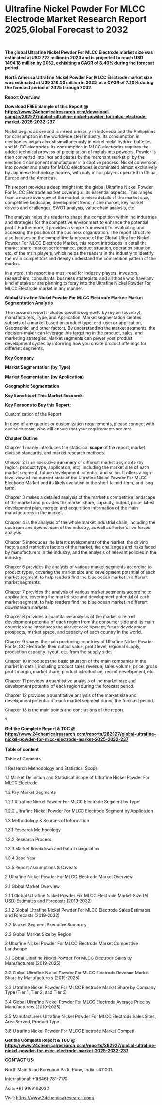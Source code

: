 <h1>Ultrafine Nickel Powder For MLCC Electrode Market Research Report 2025,Global Forecast to 2032</h1><br/><p><strong>The global Ultrafine Nickel Powder For MLCC Electrode market size was estimated at USD 723 million in 2023 and is projected to reach USD 1494.18 million by 2032, exhibiting a <strong>CAGR</strong> of 8.40% during the forecast period.</strong></p><p><strong>North America Ultrafine Nickel Powder For MLCC Electrode market size was estimated at USD 216.50 million in 2023, at a <strong>CAGR</strong> of 7.20% during the forecast period of 2025 through 2032.</strong></p><p><strong>Report Overview</strong></p><div><b>Download FREE Sample of this Report @ <a href="https://www.24chemicalresearch.com/download-sample/282927/global-ultrafine-nickel-powder-for-mlcc-electrode-market-2025-2032-237">https://www.24chemicalresearch.com/download-sample/282927/global-ultrafine-nickel-powder-for-mlcc-electrode-market-2025-2032-237</a></b></div><p>Nickel begins as ore and is mined primarily in Indonesia and the Philippines for consumption in the worldwide steel industry. Its consumption in electronics began almost simultaneously in nickel metal hydride batteries and MLCC electrodes. Its consumption in MLCC electrodes requires the added technical prowess of precipitation of metals into powders. Powder is then converted into inks and pastes by the merchant market or by the electronic component manufacturer in a captive process. Nickel conversion into powder and paste for MLCC electrodes is dominated almost exclusively by Japanese technology houses, with only minor players operated in China, Europe and the Americas.</p><p>This report provides a deep insight into the global Ultrafine Nickel Powder For MLCC Electrode market covering all its essential aspects. This ranges from a macro overview of the market to micro details of the market size, competitive landscape, development trend, niche market, key market drivers and challenges, SWOT analysis, value chain analysis, etc.</p><p>The analysis helps the reader to shape the competition within the industries and strategies for the competitive environment to enhance the potential profit. Furthermore, it provides a simple framework for evaluating and accessing the position of the business organization. The report structure also focuses on the competitive landscape of the Global Ultrafine Nickel Powder For MLCC Electrode Market, this report introduces in detail the market share, market performance, product situation, operation situation, etc. of the main players, which helps the readers in the industry to identify the main competitors and deeply understand the competition pattern of the market.</p><p>In a word, this report is a must-read for industry players, investors, researchers, consultants, business strategists, and all those who have any kind of stake or are planning to foray into the Ultrafine Nickel Powder For MLCC Electrode market in any manner.</p><p><strong>Global Ultrafine Nickel Powder For MLCC Electrode Market: Market Segmentation Analysis</strong></p><p>The research report includes specific segments by region (country), manufacturers, Type, and Application. Market segmentation creates subsets of a market based on product type, end-user or application, Geographic, and other factors. By understanding the market segments, the decision-maker can leverage this targeting in the product, sales, and marketing strategies. Market segments can power your product development cycles by informing how you create product offerings for different segments.</p><p><strong>Key Company</strong></p><p><strong>Market Segmentation (by Type)</strong></p><p><strong>Market Segmentation (<strong>by Application</strong>)</strong></p><p><strong>Geographic Segmentation</strong></p><p><strong>Key Benefits of This Market Research</strong>:</p><p><strong>Key <strong>Reasons to Buy</strong> this Report:</strong></p><p>Customization of the Report</p><p>In case of any queries or customization requirements, please connect with our sales team, who will ensure that your requirements are met.</p><p><strong>Chapter Outline</strong></p><p>Chapter 1 mainly introduces the statistical <strong>scope</strong> of the report, market division standards, and market research methods.</p><p>Chapter 2 is an executive <strong>summary</strong> of different market segments (by region, product type, application, etc), including the market size of each market segment, future development potential, and so on. It offers a high-level view of the current state of the Ultrafine Nickel Powder For MLCC Electrode Market and its likely evolution in the short to mid-term, and long term.</p><p>Chapter 3 makes a detailed analysis of the market's competitive landscape of the market and provides the market share, capacity, output, price, latest development plan, merger, and acquisition information of the main manufacturers in the market.</p><p>Chapter 4 is the analysis of the whole market industrial chain, including the upstream and downstream of the industry, as well as Porter's five forces analysis.</p><p>Chapter 5 introduces the latest developments of the market, the driving factors and restrictive factors of the market, the challenges and risks faced by manufacturers in the industry, and the analysis of relevant policies in the industry.</p><p>Chapter 6 provides the analysis of various market segments according to product types, covering the market size and development potential of each market segment, to help readers find the blue ocean market in different market segments.</p><p>Chapter 7 provides the analysis of various market segments according to application, covering the market size and development potential of each market segment, to help readers find the blue ocean market in different downstream markets.</p><p>Chapter 8 provides a quantitative analysis of the market size and development potential of each region from the consumer side and its main countries and introduces the market development, future development prospects, market space, and capacity of each country in the world.</p><p>Chapter 9 shares the main producing countries of Ultrafine Nickel Powder For MLCC Electrode, their output value, profit level, regional supply, production capacity layout, etc. from the supply side.</p><p>Chapter 10 introduces the basic situation of the main companies in the market in detail, including product sales revenue, sales volume, price, gross profit margin, market share, product introduction, recent development, etc.</p><p>Chapter 11 provides a quantitative analysis of the market size and development potential of each region during the forecast period.</p><p>Chapter 12 provides a quantitative analysis of the market size and development potential of each market segment during the forecast period.</p><p>Chapter 13 is the main points and conclusions of the report.</p><p>? </p><div><b>Get the Complete Report & TOC @ <a href="https://www.24chemicalresearch.com/reports/282927/global-ultrafine-nickel-powder-for-mlcc-electrode-market-2025-2032-237">https://www.24chemicalresearch.com/reports/282927/global-ultrafine-nickel-powder-for-mlcc-electrode-market-2025-2032-237</a></b></div><br><b>Table of content</b><p>Table of Contents<br />
 
 1 Research Methodology and Statistical Scope<br />
 
 1.1 Market Definition and Statistical Scope of Ultrafine Nickel Powder For MLCC Electrode<br />
 
 1.2 Key Market Segments<br />
 
 1.2.1 Ultrafine Nickel Powder For MLCC Electrode Segment by Type<br />
 
 1.2.2 Ultrafine Nickel Powder For MLCC Electrode Segment by Application<br />
 
 1.3 Methodology & Sources of Information<br />
 
 1.3.1 Research Methodology<br />
 
 1.3.2 Research Process<br />
 
 1.3.3 Market Breakdown and Data Triangulation<br />
 
 1.3.4 Base Year<br />
 
 1.3.5 Report Assumptions & Caveats<br />
 
 2 Ultrafine Nickel Powder For MLCC Electrode Market Overview<br />
 
 2.1 Global Market Overview<br />
 
 2.1.1 Global Ultrafine Nickel Powder For MLCC Electrode Market Size (M USD) Estimates and Forecasts (2019-2032)<br />
 
 2.1.2 Global Ultrafine Nickel Powder For MLCC Electrode Sales Estimates and Forecasts (2019-2032)<br />
 
 2.2 Market Segment Executive Summary<br />
 
 2.3 Global Market Size by Region<br />
 
 3 Ultrafine Nickel Powder For MLCC Electrode Market Competitive Landscape<br />
 
 3.1 Global Ultrafine Nickel Powder For MLCC Electrode Sales by Manufacturers (2019-2025)<br />
 
 3.2 Global Ultrafine Nickel Powder For MLCC Electrode Revenue Market Share by Manufacturers (2019-2025)<br />
 
 3.3 Ultrafine Nickel Powder For MLCC Electrode Market Share by Company Type (Tier 1, Tier 2, and Tier 3)<br />
 
 3.4 Global Ultrafine Nickel Powder For MLCC Electrode Average Price by Manufacturers (2019-2025)<br />
 
 3.5 Manufacturers Ultrafine Nickel Powder For MLCC Electrode Sales Sites, Area Served, Product Type<br />
 
 3.6 Ultrafine Nickel Powder For MLCC Electrode Market Competi<br><div><b>Get the Complete Report & TOC @ <a href="https://www.24chemicalresearch.com/reports/282927/global-ultrafine-nickel-powder-for-mlcc-electrode-market-2025-2032-237">https://www.24chemicalresearch.com/reports/282927/global-ultrafine-nickel-powder-for-mlcc-electrode-market-2025-2032-237</a></b></div></p>
 
 <b>CONTACT US:</b><br>
 
 North Main Road Koregaon Park, Pune, India - 411001.<br/>
 
 International: +1(646)-781-7170<br/>
 
 Asia: +91 9169162030<br/>
 
 Visit: <a href="https://www.24chemicalresearch.com/">https://www.24chemicalresearch.com/</a>
 
 <br>